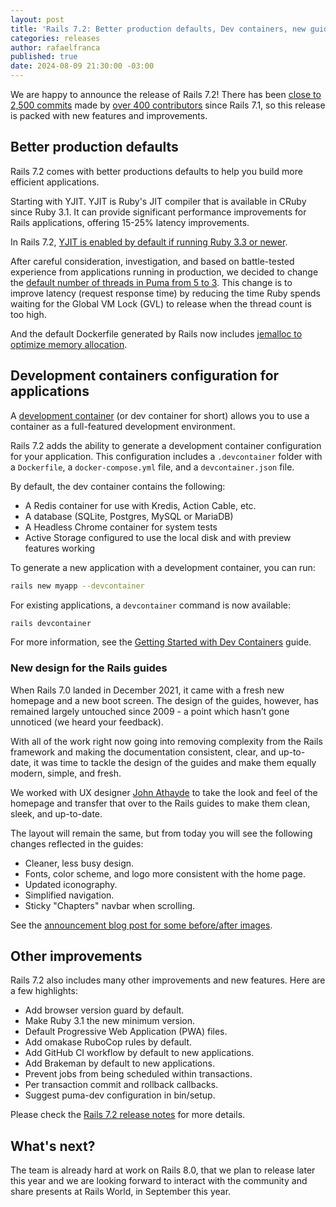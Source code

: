 ```yaml
---
layout: post
title: 'Rails 7.2: Better production defaults, Dev containers, new guides design, and more!'
categories: releases
author: rafaelfranca
published: true
date: 2024-08-09 21:30:00 -03:00
---
```


We are happy to announce the release of Rails 7.2!
There has been [close to 2,500 commits](https://github.com/rails/rails/compare/v7.1.0...7-2-stable) made by [over 400 contributors](https://contributors.rubyonrails.org/edge/contributors) since Rails 7.1, so this release is packed with new features and improvements.

## Better production defaults

Rails 7.2 comes with better productions defaults to help you build more efficient applications.

Starting with YJIT. YJIT is Ruby's JIT compiler that is available in CRuby since Ruby 3.1. It can provide significant performance improvements for Rails applications, offering 15-25% latency improvements.

In Rails 7.2, [YJIT is enabled by default if running Ruby 3.3 or newer](https://edgeguides.rubyonrails.org/7_2_release_notes.html#enable-yjit-by-default-if-running-ruby-3-3).

After careful consideration, investigation, and based on battle-tested experience from applications running in
production, we decided to change the [default number of threads in Puma from 5 to 3](https://edgeguides.rubyonrails.org/7_2_release_notes.html#set-a-new-default-for-the-puma-thread-count).
This change is to improve latency (request response time) by reducing the time Ruby spends waiting for the Global VM Lock (GVL) to release when the thread count is too high.

And the default Dockerfile generated by Rails now includes [jemalloc to optimize memory allocation](https://edgeguides.rubyonrails.org/7_2_release_notes.html#setup-jemalloc-in-default-dockerfile-to-optimize-memory-allocation).

## Development containers configuration for applications

A [development container](https://containers.dev/) (or dev container for short) allows you to use a container
as a full-featured development environment.

Rails 7.2 adds the ability to generate a development container configuration for your application. This configuration
includes a `.devcontainer` folder with a `Dockerfile`, a `docker-compose.yml` file, and a `devcontainer.json` file.

By default, the dev container contains the following:

* A Redis container for use with Kredis, Action Cable, etc.
* A database (SQLite, Postgres, MySQL or MariaDB)
* A Headless Chrome container for system tests
* Active Storage configured to use the local disk and with preview features working

To generate a new application with a development container, you can run:

```bash
rails new myapp --devcontainer
```

For existing applications, a `devcontainer` command is now available:

```bash
rails devcontainer
```

For more information, see the [Getting Started with Dev Containers](https://guides.rubyonrails.org/getting_started_with_devcontainer.html) guide.

### New design for the Rails guides

When Rails 7.0 landed in December 2021, it came with a fresh new homepage and a new boot screen. The design of the
guides, however, has remained largely untouched since 2009 - a point which hasn’t gone unnoticed (we heard your feedback).

With all of the work right now going into removing complexity from the Rails framework and making the documentation
consistent, clear, and up-to-date, it was time to tackle the design of the guides and make them equally modern, simple,
and fresh.

We worked with UX designer [John Athayde](https://meticulous.com/) to take the look and feel of the homepage and
transfer that over to the Rails guides to make them clean, sleek, and up-to-date.

The layout will remain the same, but from today you will see the following changes reflected in the guides:

* Cleaner, less busy design.
* Fonts, color scheme, and logo more consistent with the home page.
* Updated iconography.
* Simplified navigation.
* Sticky "Chapters" navbar when scrolling.

See the [announcement blog post for some before/after images](https://rubyonrails.org/2024/3/20/rails-guides-get-a-facelift).

## Other improvements

Rails 7.2 also includes many other improvements and new features. Here are a few highlights:

* Add browser version guard by default.
* Make Ruby 3.1 the new minimum version.
* Default Progressive Web Application (PWA) files.
* Add omakase RuboCop rules by default.
* Add GitHub CI workflow by default to new applications.
* Add Brakeman by default to new applications.
* Prevent jobs from being scheduled within transactions.
* Per transaction commit and rollback callbacks.
* Suggest puma-dev configuration in bin/setup.

Please check the [Rails 7.2 release notes](https://guides.rubyonrails.org/7_2_release_notes.html) for more details.

## What's next?

The team is already hard at work on Rails 8.0, that we plan to release later this year and we are looking forward to
interact with the community and share presents at Rails World, in September this year.
